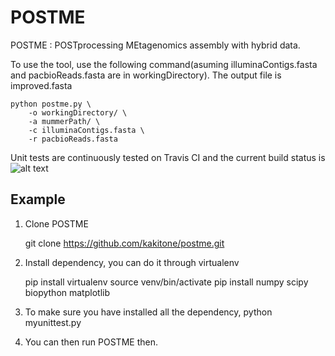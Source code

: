 # POSTME
POSTME : POSTprocessing MEtagenomics assembly with hybrid data.

To use the tool, use the following command(asuming illuminaContigs.fasta and pacbioReads.fasta are in workingDirectory). The output file is improved.fasta

    python postme.py \
        -o workingDirectory/ \
        -a mummerPath/ \
        -c illuminaContigs.fasta \
        -r pacbioReads.fasta

Unit tests are continuously tested on Travis CI and the current build status is  
![alt text](https://travis-ci.org/kakitone/postme.svg?branch=master "Current build status")

## Example
1. Clone POSTME

    git clone https://github.com/kakitone/postme.git

2. Install dependency, you can do it through virtualenv
    
    pip install virtualenv
    source venv/bin/activate
    pip install numpy scipy biopython matplotlib
    
3. To make sure you have installed all the dependency,
    python myunittest.py

4. You can then run POSTME then.
